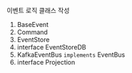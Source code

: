 이벤트 로직 클래스 작성

1. BaseEvent
2. Command
3. EventStore
4. interface EventStoreDB
5. KafkaEventBus `implements` EventBus
6. interface Projection 

